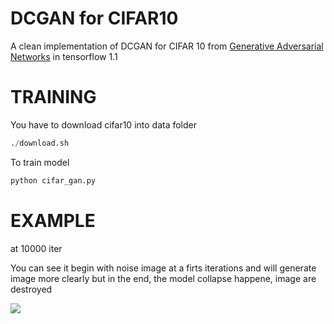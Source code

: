 # DCGAN for CIFAR10
A clean implementation of DCGAN for CIFAR 10 from [Generative Adversarial Networks](https://arxiv.org/abs/1406.2661) in tensorflow 1.1

# TRAINING
You have to download cifar10 into data folder 
```python
./download.sh
```
To train model 
```python
python cifar_gan.py
```
# EXAMPLE 
at 10000 iter

You can see it begin with noise image at a firts iterations and will generate image more clearly but in the end, the model collapse happene, image are destroyed
 
![](./out/cifar_gan.gif)
